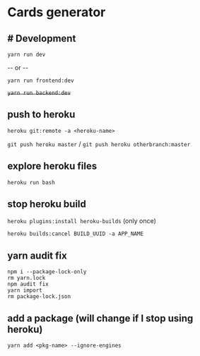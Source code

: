 # Cards generator


## # Development

`yarn run dev`

-- or --

`yarn run frontend:dev`

~~`yarn run backend:dev`~~

## push to heroku

`heroku git:remote -a <heroku-name>`

`git push heroku master` / `git push heroku otherbranch:master`

## explore heroku files 

`heroku run bash`

## stop heroku build

`heroku plugins:install heroku-builds` (only once)

`heroku builds:cancel BUILD_UUID -a APP_NAME`

## yarn audit fix

```
npm i --package-lock-only
rm yarn.lock
npm audit fix
yarn import
rm package-lock.json
```

## add a package (will change if I stop using heroku)

`yarn add <pkg-name> --ignore-engines`
